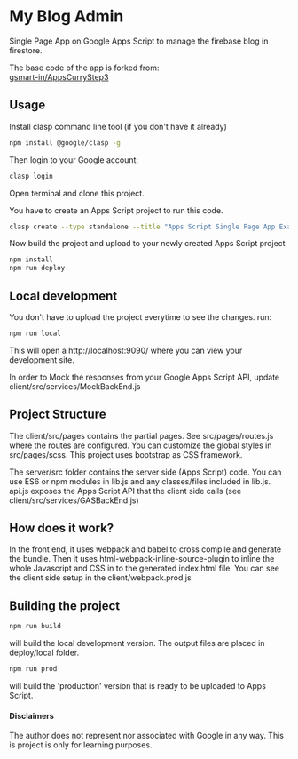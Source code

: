 # My Blog Admin
Single Page App on Google Apps Script to manage the firebase blog in firestore. 

The base code of the app is forked from:  
[gsmart-in/AppsCurryStep3](https://github.com/gsmart-in/AppsCurryStep3)

## Usage

Install clasp command line tool (if you don't have it already)

```bash
npm install @google/clasp -g
```

Then login to your Google account:

```bash
clasp login
```

Open terminal and clone this project.

You have to create an Apps Script project to run this code.

```bash
clasp create --type standalone --title "Apps Script Single Page App Example"
```

Now build the project and upload to your newly created Apps Script project

```bash
npm install
npm run deploy
```
## Local development

You don't have to upload the project everytime to see the changes.
run:

```bash
npm run local
```
This will open a http://localhost:9090/ where you can view your development site.

In order to Mock the responses from your Google Apps Script API, update client/src/services/MockBackEnd.js

## Project Structure

The client/src/pages contains the partial pages. See src/pages/routes.js where the routes are configured.
You can customize the global styles in src/pages/scss. This project uses bootstrap as CSS framework.

The server/src folder contains the server side (Apps Script) code. You can use ES6 or npm modules in lib.js and any classes/files included in lib.js. 
api.js exposes the Apps Script API that the client side calls (see client/src/services/GASBackEnd.js)


## How does it work?
In the front end, it uses webpack and babel to cross compile and generate the bundle.
Then it uses html-webpack-inline-source-plugin to inline the whole Javascript and CSS in to the generated index.html file.
You can see the client side setup in the client/webpack.prod.js 

## Building the project

```bash
npm run build
```

will build the local development version. The output files are placed in deploy/local folder.

```bash
npm run prod
```

will build the 'production' version that is ready to be uploaded to Apps Script. 



#### Disclaimers
The author does not represent nor associated with Google in any way. This is project is only for learning purposes.

